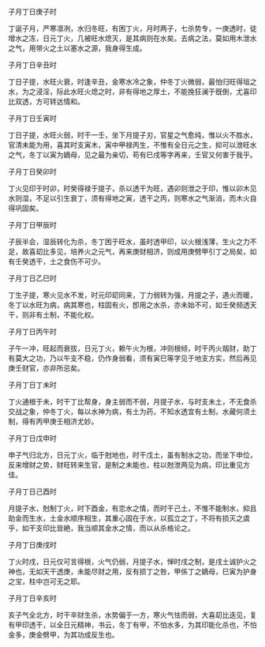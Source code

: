 子月丁日庚子时

丁诞子月，严寒凛冽，水归冬旺，有困丁火，月时两子，七杀势专，一庚透时，徒增水之冻，日元丁火，几被旺水熄灭，是其病则在水矣。去病之法，莫如用木泄水之气，用带火之土以塞水之源，我身得生成。

子月丁日辛丑时

丁日子提，水旺火衰，时逢辛丑，金寒水冷之象，仲冬丁火微弱，最怕归旺得垣之水，为之浸淫，际此水旺火熄之时，非有得地之厚土，不能挽狂澜于旣倒，尤喜印比双透，方可转达情和。

子月丁日壬寅时

丁日子提，水旺火弱，时干一壬，坐下月提子刃，官星之气愈纯，惟以火不胜水，官清未能为用，喜其时支寅木，寅中甲禄丙生，不惟有全日元之生，抑可以泄旺水之气，冬丁以寅为嫡母，见之最为亲切，苟有巳戌等字再来，壬官又何害于我乎。

子月丁日癸卯时

丁火见印于时卯，时癸得禄于提子，杀以透干为旺，遇卯则泄之于印，惟以卯木见水则湿，不足以引生衰丁，须有得地之寅，透干之丙，则寒水之气渐消，而木火自得巩固矣。

子月丁日甲辰时

子辰半会，湿辰转化为杀，冬丁困于旺水，虽时透甲印，以火根浅薄，生火之力不足，故喜刧比多见，培养火之元气，再来庚财相济，则成用庚劈甲引丁之局矣，如有壬癸透干，土之食伤不可少。

子月丁日乙巳时

丁生子提，寒火见水不发，时元印刧同来，丁力弱转为强，月提之子，遇火而暖，冬丁以水旺为病，病其寒也，柱固有火，卽用之水杀，亦未始不可，如壬癸频透天干，则非有土制，不能化权。

子月丁日丙午时

子午一冲，旺起而衰拔，日元丁火，赖午火为根，冲则根倾，时干丙火刼财，助丁有莫大之功，乃以午支不稳，仍作身弱看，须有寅巳等字见于地支方实，然后再见庚壬财官，亦非所忌矣。

子月丁日丁未时

丁火通根于未，时干丁比帮身，身主弱而不弱，月提子水，与时支未土，不无食杀交战之象，仲冬丁火，每以水神为病，有土为药，不知水透宜有土制，水藏何须土制，得有丙甲庚壬相济尤妙。

子月丁日戊申时

申子气归北方，日元丁火，临于尅地也，时干戊土，虽有制水之功，而坐下申位，反来增财之势，财旺转来生官，是制之未能也，柱以尅泄两见为病，印比重见方佳。

子月丁日己酉时

月提子水，尅制丁火，时下酉金，有恋水之情，而时干己土，不惟不能制水，抑且助金而生水，土金水顺序相生，其重心固在于水，以孤立之丁，不将有损灭之虞乎，如干支印比皆絶，我当顺其金水之情，而以从杀格论之。

子月丁日庚戌时

丁火时戌，日元仅可言得根，火气仍弱，月提子水，惮时戌之制，是戌土诚护火之神也，无如天干透庚，未能尽财之用，反有损丁之咎，甲係丁之嫡母，巳寅为护身之宝，柱中岂可无之耶。

子月丁日辛亥时

亥子气全北方，时干辛财生杀，水势偏于一方，寒火气怯而弱，大喜刧比迭见，复有甲印透干，以全日元精神，书云，冬丁有甲，不怕水多，为其印能化杀也，不怕金多，庚金劈甲，为其功成反生也。

